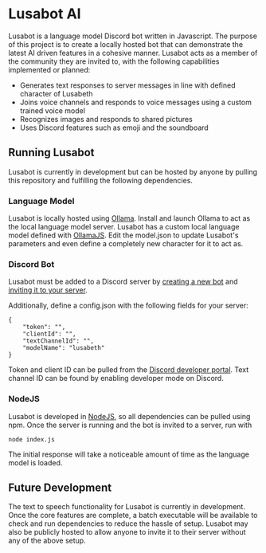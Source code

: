 # Lusabot AI

Lusabot is a language model Discord bot written in Javascript. The purpose of this project is to create a locally hosted bot that can demonstrate the latest AI driven features in a cohesive manner. Lusabot acts as a member of the community they are invited to, with the following capabilities implemented or planned: 

* Generates text responses to server messages in line with defined character of Lusabeth
* Joins voice channels and responds to voice messages using a custom trained voice model 
* Recognizes images and responds to shared pictures
* Uses Discord features such as emoji and the soundboard



## Running Lusabot

Lusabot is currently in development but can be hosted by anyone by pulling this repository and fulfilling the following dependencies.

### Language Model 

Lusabot is locally hosted using [Ollama](https://github.com/ollama/ollama). Install and launch Ollama to act as the local language model server. Lusabot has a custom local language model defined with [OllamaJS](https://github.com/ollama/ollama-js). Edit the model.json to update Lusabot's parameters and even define a completely new character for it to act as.

### Discord Bot

Lusabot must be added to a Discord server by [creating a new bot](https://discordjs.guide/preparations/setting-up-a-bot-application.html#creating-your-bot) and [inviting it to your server](https://discordjs.guide/preparations/adding-your-bot-to-servers.html#bot-invite-links).

Additionally, define a config.json with the following fields for your server:
```
{
    "token": "", 
    "clientId": "", 
    "textChannelId": "", 
    "modelName": "lusabeth"
}
```
Token and client ID can be pulled from the [Discord developer portal](https://discord.com/developers). Text channel ID can be found by enabling developer mode on Discord.

### NodeJS 

Lusabot is developed in [NodeJS](https://nodejs.org/en), so all dependencies can be pulled using npm. Once the server is running and the bot is invited to a server, run with
```
node index.js
```
The initial response will take a noticeable amount of time as the language model is loaded. 

## Future Development

The text to speech functionality for Lusabot is currently in development. Once the core features are complete, a batch executable will be available to check and run dependencies to reduce the hassle of setup. Lusabot may also be publicly hosted to allow anyone to invite it to their server without any of the above setup.